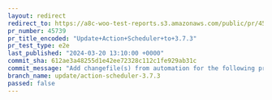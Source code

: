 ```yaml
---
layout: redirect
redirect_to: https://a8c-woo-test-reports.s3.amazonaws.com/public/pr/45739/e2e/index.html
pr_number: 45739
pr_title_encoded: "Update+Action+Scheduler+to+3.7.3"
pr_test_type: e2e
last_published: "2024-03-20 13:10:00 +0000"
commit_sha: 612ae3a48255d1e42ee72328c112c1fe929ab31c
commit_message: "Add changefile(s) from automation for the following project(s): wooco…"
branch_name: update/action-scheduler-3.7.3
passed: false
---
```

